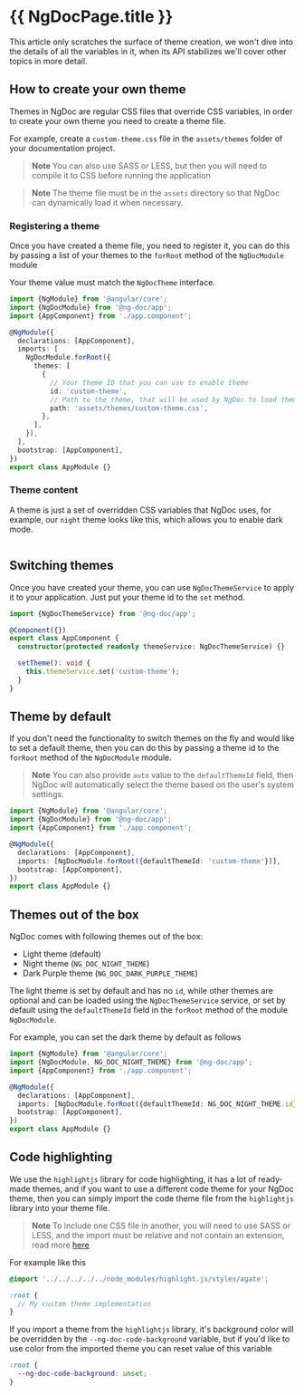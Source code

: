 # {{ NgDocPage.title }}

This article only scratches the surface of theme creation, we won't dive into the details of all the
variables in it, when its API stabilizes we'll cover other topics in more detail.

## How to create your own theme

Themes in NgDoc are regular CSS files that override CSS variables, in order to create your own theme
you need to create a theme file.

For example, create a `custom-theme.css` file in the `assets/themes` folder of your documentation
project.

> **Note**
> You can also use SASS or LESS, but then you will need to compile it to CSS before running the
> application

> **Note**
> The theme file must be in the `assets` directory so that NgDoc can dynamically load it when
> necessary.

### Registering a theme

Once you have created a theme file, you need to register it, you can do this by passing a list of
your themes to the `forRoot` method of the `NgDocModule` module

Your theme value must match the `NgDocTheme` interface.

```typescript name="app.module.ts"
import {NgModule} from '@angular/core';
import {NgDocModule} from '@ng-doc/app';
import {AppComponent} from './app.component';

@NgModule({
  declarations: [AppComponent],
  imports: [
    NgDocModule.forRoot({
      themes: [
        {
          // Your theme ID that you can use to enable theme
          id: 'custom-theme',
          // Path to the theme, that will be used by NgDoc to load theme
          path: 'assets/themes/custom-theme.css',
        },
      ],
    }),
  ],
  bootstrap: [AppComponent],
})
export class AppModule {}
```

### Theme content

A theme is just a set of overridden CSS variables that NgDoc uses, for example, our `night` theme
looks like this, which allows you to enable dark mode.

```scss file="../../../../../libs/app/styles/themes/ng-doc-night.scss" name="ng-doc-night.scss"

```

## Switching themes

Once you have created your theme, you can use `NgDocThemeService` to apply it to your application.
Just put your theme id to the `set` method.

```typescript name="app.component.ts" {8}
import {NgDocThemeService} from '@ng-doc/app';

@Component({})
export class AppComponent {
  constructor(protected readonly themeService: NgDocThemeService) {}

  setTheme(): void {
    this.themeService.set('custom-theme');
  }
}
```

## Theme by default

If you don't need the functionality to switch themes on the fly and would like to set a default
theme, then you can do this by passing a theme id to the `forRoot` method of the `NgDocModule`
module.

> **Note**
> You can also provide `auto` value to the `defaultThemeId` field, then NgDoc will automatically
> select the theme based on the user's system settings.

```typescript name="app.module.ts" {7}
import {NgModule} from '@angular/core';
import {NgDocModule} from '@ng-doc/app';
import {AppComponent} from './app.component';

@NgModule({
  declarations: [AppComponent],
  imports: [NgDocModule.forRoot({defaultThemeId: 'custom-theme'})],
  bootstrap: [AppComponent],
})
export class AppModule {}
```

## Themes out of the box

NgDoc comes with following themes out of the box:

- Light theme (default)
- Night theme (`NG_DOC_NIGHT_THEME`)
- Dark Purple theme (`NG_DOC_DARK_PURPLE_THEME`)

The light theme is set by default and has no `id`, while other themes are optional and can be
loaded using the `NgDocThemeService` service, or set by default using the `defaultThemeId` field in
the `forRoot` method of the module ` NgDocModule`.

For example, you can set the dark theme by default as follows

```typescript name="app.module.ts" {7}
import {NgModule} from '@angular/core';
import {NgDocModule, NG_DOC_NIGHT_THEME} from '@ng-doc/app';
import {AppComponent} from './app.component';

@NgModule({
  declarations: [AppComponent],
  imports: [NgDocModule.forRoot({defaultThemeId: NG_DOC_NIGHT_THEME.id})],
  bootstrap: [AppComponent],
})
export class AppModule {}
```

## Code highlighting

We use the `highlightjs` library for code highlighting, it has a lot of ready-made themes, and if
you want to use a different code theme for your NgDoc theme, then you can simply import the code
theme file
from the `highlightjs` library into your theme file.

> **Note**
> To include one CSS file in another, you will need to use SASS or LESS, and the import must be
> relative and not contain an extension, read
> more [here](https://sass-lang.com/blog/feature-watchcss-imports-and-css-compatibility)

For example like this

```scss name="custom-theme.scss"
@import '../../../../../node_modules/highlight.js/styles/agate';

:root {
  // My custom theme implementation
}
```

If you import a theme from the `highlightjs` library, it's background color will be overridden by
the `--ng-doc-code-background` variable, but if you'd like to use color from the imported theme
you can reset value of this variable

```scss name="styles.scss"
:root {
  --ng-doc-code-background: unset;
}
```
